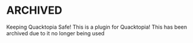 # ARCHIVED

Keeping Quacktopia Safe! This is a plugin for Quacktopia! This has been archived due to it no longer being used

